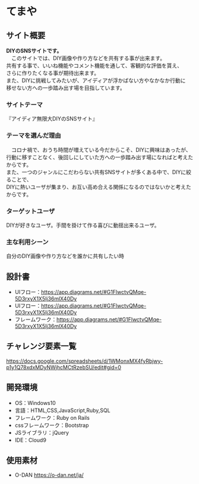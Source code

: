 # てまや

## サイト概要
**DIYのSNSサイトです。**<br>
&emsp;このサイトでは、DIY画像や作り方などを共有する事が出来ます。<br>
共有する事で、いいね機能やコメント機能を通して、客観的な評価を貰え、<br>
さらに作りたくなる事が期待出来ます。<br>
また、DIYに挑戦してみたいが、アイディアが浮かばない方やなかなか行動に<br>
移せない方への一歩踏み出す場を目指しています。<br>

### サイトテーマ
『アイディア無限大DIYのSNSサイト』

### テーマを選んだ理由
&emsp;コロナ禍で、おうち時間が増えている今だからこそ、DIYに興味はあったが、<br>
行動に移すことなく、後回しにしていた方への一歩踏み出す場になればと考えたからです。<br>
また、一つのジャンルにこだわらない共有SNSサイトが多くある中で、DIYに絞ることで、<br>
DIYに熱いユーザが集まり、お互い高め合える関係になるのではないかと考えたからです。<br>

### ターゲットユーザ
DIYが好きなユーザ。手間を掛けて作る喜びに動揺出来るユーザ。

### 主な利用シーン
自分のDIY画像や作り方などを誰かに共有したい時

## 設計書
- UIフロー：https://app.diagrams.net/#G1FlwctvQMqe-5D3rxyX1X5Ij36mlX40Dy
- UIフロー：https://app.diagrams.net/#G1FlwctvQMqe-5D3rxyX1X5Ij36mlX40Dy
- フレームワーク：https://app.diagrams.net/#G1FlwctvQMqe-5D3rxyX1X5Ij36mlX40Dy


## チャレンジ要素一覧
https://docs.google.com/spreadsheets/d/1WMonxMX4fyRbjwy-p1y1Q78xdxMDyNWjhcMCtRzebSU/edit#gid=0

## 開発環境
- OS：Windows10
- 言語：HTML,CSS,JavaScript,Ruby,SQL
- フレームワーク：Ruby on Rails
- cssフレームワーク：Bootstrap
- JSライブラリ：jQuery
- IDE：Cloud9

## 使用素材
- O-DAN https://o-dan.net/ja/
